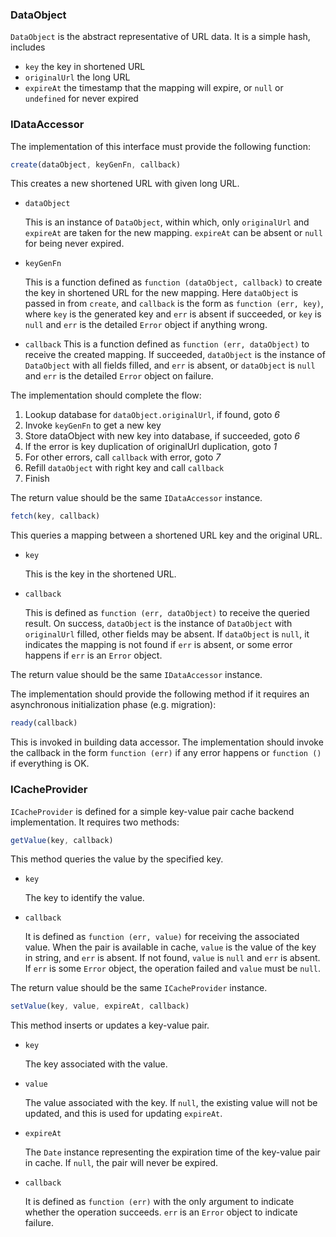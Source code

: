 ### DataObject
`DataObject` is the abstract representative of URL data. It is a simple hash, includes

* `key` the key in shortened URL
* `originalUrl` the long URL
* `expireAt` the timestamp that the mapping will expire, or `null` or `undefined` for never expired

### IDataAccessor
The implementation of this interface must provide the following function:

```javascript
create(dataObject, keyGenFn, callback)
```
This creates a new shortened URL with given long URL.

* `dataObject` 

    This is an instance of `DataObject`, within which, only `originalUrl` and `expireAt` are taken for the new mapping.
    `expireAt` can be absent or `null` for being never expired.

* `keyGenFn` 

    This is a function defined as `function (dataObject, callback)` to create the key in shortened URL for the new mapping.
    Here `dataObject` is passed in from `create`, and `callback` is the form as `function (err, key)`,
    where `key` is the generated key and `err` is absent if succeeded, or `key` is `null` and `err` is the detailed `Error` object if anything wrong.

* `callback` 
    This is a function defined as `function (err, dataObject)` to receive the created mapping.
    If succeeded, `dataObject` is the instance of `DataObject` with all fields filled, and `err` is absent, or `dataObject` is `null` and `err` is the detailed `Error` object on failure.

The implementation should complete the flow:

1. Lookup database for `dataObject.originalUrl`, if found, goto _6_
2. Invoke `keyGenFn` to get a new key
3. Store dataObject with new key into database, if succeeded, goto _6_
4. If the error is key duplication of originalUrl duplication, goto _1_
5. For other errors, call `callback` with error, goto _7_
6. Refill `dataObject` with right key and call `callback`
7. Finish

The return value should be the same `IDataAccessor` instance.

```javascript
fetch(key, callback)
```
This queries a mapping between a shortened URL key and the original URL.

* `key`

    This is the key in the shortened URL.

* `callback`

    This is defined as `function (err, dataObject)` to receive the queried result.
    On success, `dataObject` is the instance of `DataObject` with `originalUrl` filled, other fields may be absent.
    If `dataObject` is `null`, it indicates the mapping is not found if `err` is absent, or some error happens if `err` is an `Error` object.

The return value should be the same `IDataAccessor` instance.

The implementation should provide the following method if it requires an asynchronous initialization phase (e.g. migration):

```javascript
ready(callback)
```
This is invoked in building data accessor. The implementation should invoke the callback in the form `function (err)` if any error happens or
`function ()` if everything is OK.

### ICacheProvider
`ICacheProvider` is defined for a simple key-value pair cache backend implementation. It requires two methods:

```javascript
getValue(key, callback)
```
This method queries the value by the specified key.

* `key`

   The key to identify the value.

* `callback`

    It is defined as `function (err, value)` for receiving the associated value.
    When the pair is available in cache, `value` is the value of the key in string, and `err` is absent.
    If not found, `value` is `null` and `err` is absent. If `err` is some `Error` object, the operation failed and `value` must be `null`.

The return value should be the same `ICacheProvider` instance.

```javascript
setValue(key, value, expireAt, callback)
```
This method inserts or updates a key-value pair.

* `key`

    The key associated with the value.

* `value`

    The value associated with the key. If `null`, the existing value will not be updated, and this is used for updating `expireAt`.

* `expireAt`

    The `Date` instance representing the expiration time of the key-value pair in cache.
    If `null`, the pair will never be expired.

* `callback`

    It is defined as `function (err)` with the only argument to indicate whether the operation succeeds.
    `err` is an `Error` object to indicate failure.